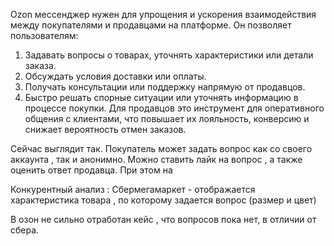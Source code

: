 Ozon мессенджер нужен для упрощения и ускорения взаимодействия между покупателями и продавцами на платформе. Он позволяет пользователям:
1. Задавать вопросы о товарах, уточнять характеристики или детали заказа.
2. Обсуждать условия доставки или оплаты.
3. Получать консультации или поддержку напрямую от продавцов.
4. Быстро решать спорные ситуации или уточнять информацию в процессе покупки.
Для продавцов это инструмент для оперативного общения с клиентами, что повышает их лояльность, конверсию и снижает вероятность отмен заказов.

Сейчас выглядит так. Покупатель может задать вопрос как со своего аккаунта , так и анонимно. Можно ставить лайк на вопрос , а также оценить ответ продавца. При этом на 







Конкурентный анализ : 
Сбермегамаркет - отображается характеристика товара , по которому задается вопрос (размер и цвет)

В озон не сильно отработан кейс , что вопросов пока нет, в отличии от сбера. 





